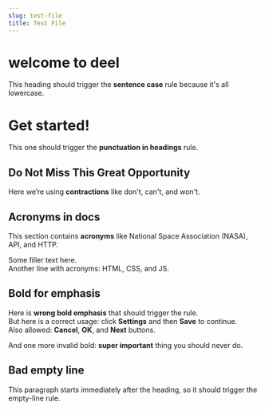 ```yaml
---
slug: test-file
title: Test File
---
```


# welcome to deel

This heading should trigger the **sentence case** rule because it's all lowercase.

# Get started!

This one should trigger the **punctuation in headings** rule.

## Do Not Miss This Great Opportunity

Here we’re using **contractions** like don't, can't, and won't.

## Acronyms in docs

This section contains **acronyms** like National Space Association (NASA), API, and HTTP.

Some filler text here.  
Another line with acronyms: HTML, CSS, and JS.

## Bold for emphasis
Here is **wrong bold emphasis** that should trigger the rule.  
But here is a correct usage: click **Settings** and then **Save** to continue.  
Also allowed: **Cancel**, **OK**, and **Next** buttons.

And one more invalid bold: **super important** thing you should never do.

## Bad empty line

This paragraph starts immediately after the heading, so it should trigger the empty-line rule.
